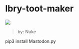 # lbry-toot-maker
![](https://i.ibb.co/g6CSkK6/lbrymastodon.jpg)
>by: Nuke

pip3 install Mastodon.py
